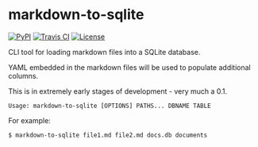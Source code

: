 # markdown-to-sqlite

[![PyPI](https://img.shields.io/pypi/v/markdown-to-sqlite.svg)](https://pypi.python.org/pypi/markdown-to-sqlite)
[![Travis CI](https://travis-ci.com/simonw/markdown-to-sqlite.svg?branch=master)](https://travis-ci.com/simonw/markdown-to-sqlite)
[![License](https://img.shields.io/badge/license-Apache%202.0-blue.svg)](https://github.com/simonw/markdown-to-sqlite/blob/master/LICENSE)

CLI tool for loading markdown files into a SQLite database.

YAML embedded in the markdown files will be used to populate additional columns.

This is in extremely early stages of development - very much a 0.1.

    Usage: markdown-to-sqlite [OPTIONS] PATHS... DBNAME TABLE

For example:

    $ markdown-to-sqlite file1.md file2.md docs.db documents
